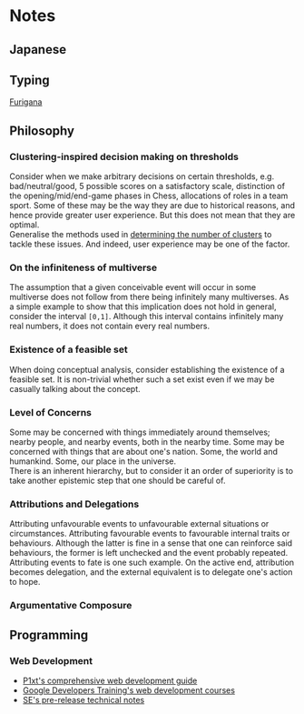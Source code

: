 # Notes

## Japanese

## Typing
[Furigana](https://en.wikipedia.org/wiki/Furigana)

## Philosophy

### Clustering-inspired decision making on thresholds
Consider when we make arbitrary decisions on certain thresholds, e.g. bad/neutral/good, 5 possible scores on a satisfactory scale, distinction of the opening/mid/end-game phases in Chess, allocations of roles in a team sport. Some of these may be the way they are due to historical reasons, and hence provide greater user experience. But this does not mean that they are optimal.  
Generalise the methods used in [determining the number of clusters](https://en.wikipedia.org/wiki/Determining_the_number_of_clusters_in_a_data_set) to tackle these issues. And indeed, user experience may be one of the factor.

### On the infiniteness of multiverse
The assumption that a given conceivable event will occur in some multiverse does not follow from there being infinitely many multiverses. As a simple example to show that this implication does not hold in general, consider the interval `[0,1]`. Although this interval contains infinitely many real numbers, it does not contain every real numbers.

### Existence of a feasible set
When doing conceptual analysis, consider establishing the existence of a feasible set. It is non-trivial whether such a set exist even if we may be casually talking about the concept.

### Level of Concerns
Some may be concerned with things immediately around themselves; nearby people, and nearby events, both in the nearby time. Some may be concerned with things that are about one's nation. Some, the world and humankind. Some, our place in the universe.  
There is an inherent hierarchy, but to consider it an order of superiority is to take another epistemic step that one should be careful of.

### Attributions and Delegations
Attributing unfavourable events to unfavourable external situations or circumstances. Attributing favourable events to favourable internal traits or behaviours. Although the latter is fine in a sense that one can reinforce said behaviours, the former is left unchecked and the event probably repeated. Attributing events to fate is one such example. On the active end, attribution becomes delegation, and the external equivalent is to delegate one's action to hope.

### Argumentative Composure

## Programming

### Web Development
 * [P1xt's comprehensive web development guide](https://github.com/P1xt/p1xt-guides/blob/master/wd-cs.md)
 * [Google Developers Training's web development courses](https://developers.google.com/training/web/)
 * [SE's pre-release technical notes](https://softwareengineering.stackexchange.com/q/46716/291954)
